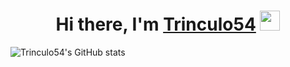 <h1 align="center">Hi there, I'm <a href="https://www.trinculo54.tech/" target="_blank">Trinculo54</a> <img
src="https://github.com/blackcater/blackcater/raw/main/images/Hi.gif" height="32" /></h1>

![Trinculo54's GitHub stats](https://github-readme-stats.vercel.app/api?username=Trinculo54&bg_color=30,e96443,904e95&title_color=fff&text_color=fff)
